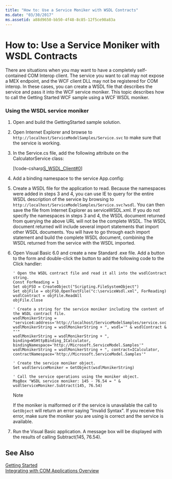 ```yaml
---
title: "How to: Use a Service Moniker with WSDL Contracts"
ms.date: "03/30/2017"
ms.assetid: a88d9650-bb50-4f48-8c85-12f5ce98a83a
---
```

# How to: Use a Service Moniker with WSDL Contracts
There are situations when you may want to have a completely self-contained COM Interop client. The service you want to call may not expose a MEX endpoint, and the WCF client DLL may not be registered for COM interop. In these cases, you can create a WSDL file that describes the service and pass it into the WCF service moniker. This topic describes how to call the Getting Started WCF sample using a WCF WSDL moniker.  
  
### Using the WSDL service moniker  
  
1.  Open and build the GettingStarted sample solution.  
  
2.  Open Internet Explorer and browse to `http://localhost/ServiceModelSamples/Service.svc` to make sure that the service is working.  
  
3.  In the Service.cs file, add the following attribute on the CalculatorService class:  
  
     [!code-csharp[S_WSDL_Client#0](../../../../samples/snippets/csharp/VS_Snippets_CFX/s_wsdl_client/cs/service.cs#0)]  
  
4.  Add a binding namespace to the service App.config:  
  
  
  
5.  Create a WSDL file for the application to read. Because the namespaces were added in steps 3 and 4, you can use IE to query for the entire WSDL description of the service by browsing to `http://localhost/ServiceModelSamples/Service.svc?wsdl`. You can then save the file from Internet Explorer as serviceWSDL.xml. If you do not specify the namespaces in steps 3 and 4, the WSDL document returned from querying the above URL will not be the complete WSDL. The WSDL document returned will include several import statements that import other WSDL documents. You will have to go through each import statement and build the complete WSDL document, combining the WSDL returned from the service with the WSDL imported.  
  
6.  Open Visual Basic 6.0 and create a new Standard .exe file. Add a button to the form and double-click the button to add the following code to the Click handler:  
  
    ```  
    ' Open the WSDL contract file and read it all into the wsdlContract string.  
    Const ForReading = 1  
    Set objFSO = CreateObject("Scripting.FileSystemObject")  
    Set objFile = objFSO.OpenTextFile("c:\serviceWsdl.xml", ForReading)  
    wsdlContract = objFile.ReadAll  
    objFile.Close  
  
    ' Create a string for the service moniker including the content of the WSDL contract file.  
    wsdlMonikerString = "service4:address='http://localhost/ServiceModelSamples/service.svc'"  
    wsdlMonikerString = wsdlMonikerString + ", wsdl='" & wsdlContract & "'"  
    wsdlMonikerString = wsdlMonikerString + ", binding=WSHttpBinding_ICalculator, bindingNamespace='http://Microsoft.ServiceModel.Samples'"  
    wsdlMonikerString = wsdlMonikerString + ", contract=ICalculator, contractNamespace='http://Microsoft.ServiceModel.Samples'"  
  
    ' Create the service moniker object.  
    Set wsdlServiceMoniker = GetObject(wsdlMonikerString)  
  
    ' Call the service operations using the moniker object.  
    MsgBox "WSDL service moniker: 145 - 76.54 = " & wsdlServiceMoniker.Subtract(145, 76.54)  
    ```  
  
    > [!NOTE]
    >  If the moniker is malformed or if the service is unavailable the call to `GetObject` will return an error saying "Invalid Syntax".  If you receive this error, make sure the moniker you are using is correct and the service is available.  
  
7.  Run the Visual Basic application. A message box will be displayed with the results of calling Subtract(145, 76.54).  
  
## See Also  
 [Getting Started](../../../../docs/framework/wcf/samples/getting-started-sample.md)  
 [Integrating with COM Applications Overview](../../../../docs/framework/wcf/feature-details/integrating-with-com-applications-overview.md)
